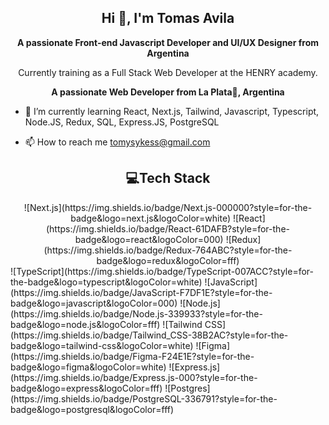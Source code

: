 <h2 align="center">Hi 👋, I'm Tomas Avila</h2>

<p align="center">
  <strong>A passionate Front-end Javascript Developer and UI/UX Designer from Argentina</strong>
</p>
<p align="center">
  Currently training as a Full Stack Web Developer at the HENRY academy.
</p>

<p align="center">
 <strong> A passionate Web Developer from La Plata🐺, Argentina</strong>
</p>

* 🌱 I’m currently learning React, Next.js, Tailwind, Javascript, Typescript, Node.JS, Redux, SQL, Express.JS, PostgreSQL

* 📫 How to reach me tomysykess@gmail.com
  
<h2 align="center">💻Tech Stack</h2>

<div align="center">
![Next.js](https://img.shields.io/badge/Next.js-000000?style=for-the-badge&logo=next.js&logoColor=white)
![React](https://img.shields.io/badge/React-61DAFB?style=for-the-badge&logo=react&logoColor=000)
![Redux](https://img.shields.io/badge/Redux-764ABC?style=for-the-badge&logo=redux&logoColor=fff)
  </div>
![TypeScript](https://img.shields.io/badge/TypeScript-007ACC?style=for-the-badge&logo=typescript&logoColor=white)
![JavaScript](https://img.shields.io/badge/JavaScript-F7DF1E?style=for-the-badge&logo=javascript&logoColor=000)
![Node.js](https://img.shields.io/badge/Node.js-339933?style=for-the-badge&logo=node.js&logoColor=fff)
![Tailwind CSS](https://img.shields.io/badge/Tailwind_CSS-38B2AC?style=for-the-badge&logo=tailwind-css&logoColor=white)
![Figma](https://img.shields.io/badge/Figma-F24E1E?style=for-the-badge&logo=figma&logoColor=white)
![Express.js](https://img.shields.io/badge/Express.js-000?style=for-the-badge&logo=express&logoColor=fff)
![Postgres](https://img.shields.io/badge/PostgreSQL-336791?style=for-the-badge&logo=postgresql&logoColor=fff)





